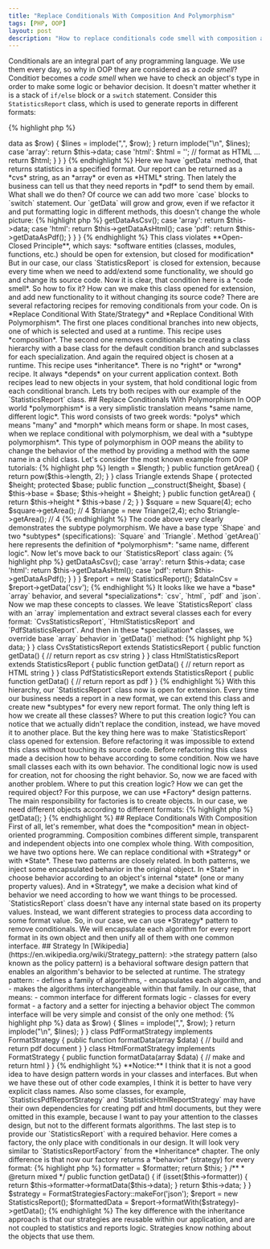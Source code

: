 ```yaml
---
title: "Replace Conditionals With Composition And Polymorphism"
tags: [PHP, OOP]
layout: post
description: "How to replace conditionals code smell with composition and Polymorphism"
---
```


Conditionals are an integral part of any programming language. We use them every day, so why in OOP they are considered as a *code smell*?
Conditioт becomes a *code smell* when we have to check an object's type in order to make some logic or behavior decision. It doesn't matter whether it is a stack of `if/else` block or a `switch` statement. Consider this `StatisticsReport` class, which is used to generate reports in different formats:

{% highlight php %}
<?php

class StatisticsReport
{

    protected $data;

    protected function initData() 
    {
        // ...
    }

    public function getData($format = 'csv')
    {
        switch($format) {
            case 'csv':
                $lines = [];
                foreach ($this->data as $row) {
                    $lines = implode(",", $row);
                }

                return implode("\n", $lines);

            case 'array': 
                return $this->data;

            case 'html':
                $html = '';
                // format as HTML ...
                return $html;
        }
    }
}
{% endhighlight %}

Here we have `getData` method, that returns statistics in a specified format. Our report can be returned as a *cvs* string, as an *array* or even as *HTML* string. Then lately the business can tell us that they need reports in *pdf* to send them by email. What shall we do then? Of cource we can add two more `case` blocks to `switch` statement. Our `getData` will grow and grow, even if we refactor it and put formatting logic in different methods, this doesn't change the whole picture:

{% highlight php %}
<?php

class StatisticsReport
{

    protected $data;

    protected function initData() {
        // ...
    }

    public function getData($format = 'csv')
    {
        switch($format) {
            case 'csv':
               return $this->getDataAsCsv();

            case 'array': 
                return $this->data;

            case 'html':
                return $this->getDataAsHtml();

            case 'pdf':
                return $this->getDataAsPdf();
        }
    }
}
{% endhighlight %}

This class violates **Open-Closed Principle**, which says:

*software entities (classes, modules, functions, etc.) should be open for extension, but closed for modification*

But in our case, our class `StatisticsReport` is closed for extension, because every time when we need to add/extend some functionality, we should go and change its source code. Now it is clear, that condition here is a *code smell*. So how to fix it? How can we make this class opened for extension, and add new functionality to it without changing its source code?

There are several refactoring recipes for removing conditionals from your code. On is *Replace Conditional With State/Strategy* and *Replace Conditional With Polymorphism*.
The first one places conditional branches into new objects, one of which is selected and used at a runtime. This recipe uses *composition*. The second one removes conditionals be creating a class hierarchy with a base class for the default condition branch and subclasses for each specialization. And again the required object is chosen at a runtime. This recipe uses *inheritance*.

There is no *right* or *wrong* recipe. It always *depends* on your current application context. Both recipes lead to new objects in your system, that hold conditional logic from each conditional branch.

Lets try both recipes with our example of the `StatisticsReport` class.

## Replace Conditionals With Polymorphism

In OOP world *polymorphism* is a very simplistic translation means *same name, different logic*. This word consists of two greek words: *polys* which means "many" and *morph* which means form or shape. In most cases, when we replace conditional with polymorphism, we deal with a *subtype polymorphism*. This type of polymorphism in OOP means the ability to change the behavior of the method by providing a method with the same name in a child class.
Let's consider the most known example from OOP tutorials:

{% highlight php %}
<?php

abstract class Shape 
{
    abstract public function getArea();
}

class Square extends Shape
{
    protected $length;

    public function __construct($length) {
        $this->length = $length;
    }

    public function getArea() {
        return pow($this->length, 2);
    }
}

class Triangle extends Shape
{
    protected $height;
    protected $base;

    public function __construct($height, $base) {
        $this->base = $base;
        $this->height = $height;
    }

    public function getArea() {
        return $this->height * $this->base / 2;
    }
}

$square = new Square(4);
echo $square->getArea(); // 4

$triange = new Triange(2,4);
echo $triangle->getArea(); // 4
{% endhighlight %}

The code above very clearly demonstrates the subtype polymorphism. We have a base type `Shape` and two *subtypes* (specifications): `Square` and `Triangle`. Method `getArea()` here represents the definition of *polymorphism*: "same name, different logic".

Now let's move back to our `StatisticsReport` class again:

{% highlight php %}
<?php

class StatisticsReport
{

    protected $data;

    protected function initData() {
        // ...
    }

    public function getData($format = 'csv')
    {
        switch($format) {
            case 'csv':
               return $this->getDataAsCsv();

            case 'array': 
                return $this->data;

            case 'html':
                return $this->getDataAsHtml();

            case 'pdf':
                return $this->getDataAsPdf();
        }
    }
}

$report = new StatisticsReport();
$dataInCsv = $report->getData('csv');
{% endhighlight %}

It looks like we have a *base* `array` behavior, and several *specializations*: `csv`, `html`, `pdf` and `json`. Now we map these concepts to classes. We leave `StatisticsReport` class with an `array` implementation and extract several classes each for every format: `CvsStatisticsReport`, `HtmlStatisticsReport` and `PdfStatisticsReport`. And then in these *specialization* classes, we override base `array` behavior in `getData()` method:

{% highlight php %}
<?php

class StatisticsReport
{
    protected $data;

    protected function initData() {
        // ...
    }

    public function getData()
    {
        return $this->data;
    }
}

class CvsStatisticsReport extends StatisticsReport 
{
    public function getData()
    {
        // return report as csv string
    }
}

class HtmlStatisticsReport extends StatisticsReport 
{
    public function getData()
    {
        // return report as HTML string
    }
}

class PdfStatisticsReport extends StatisticsReport 
{
    public function getData()
    {
        // return report as pdf
    }
}

{% endhighlight %}

With this hierarchy, our `StatisticsReport` class now is open for extension. Every time our business needs a report in a new format, we can extend this class and create new *subtypes* for every new report format. The only thing left is how we create all these classes? Where to put this creation logic? 

You can notice that we actually didn't replace the condition, instead, we have moved it to another place. But the key thing here was to make `StatisticsReport` class opened for extension. Before refactoring it was impossible to extend this class without touching its source code. Before refactoring this class made a decision how to behave according to some condition. Now we have small classes each with its own behavior. The conditional logic now is used for creation, not for choosing the right behavior.

So, now we are faced with another problem. Where to put this creation logic? How we can get the required object? For this purpose, we can use *Factory* design patterns. The main responsibility for factories is to create objects. In our case, we need different objects according to different formats:

{% highlight php %}
<?php

class StatisticsReportFactory
{
    public static function makeFor($format) {
        switch($format) {
            case 'csv':
               return new CvsStatisticsReport();
            case 'array': 
                return new StatisticsReport();
            case 'html':
                return new HtmlStatisticsReport();
            case 'pdf':
                return new PdfStatisticsReport();           
        }
    }
    
}

{% endhighlight %}

Next time, when our manager comes to us and asks to build API for reports, so these reports now should be available in *json* format, it can be done easily. And without touching existing classes, of course except for the factory. We simply go and create a new `JsonStatisticsReport` and add a new `case` statement for it:

{% highlight php %}
<?php 

class JsonStatisticsReport extends StatisticsReport 
{
    public function getData()
    {
        // return report as json string
    }
}

class StatisticsReportFactory
{
    public static function makeFor($format) {
        switch ($format) {
            case 'csv':
               return new CvsStatisticsReport();
            case 'array': 
                return new StatisticsReport();
            case 'html':
                return new HtmlStatisticsReport();
            case 'pdf':
                return new PdfStatisticsReport();     
            case 'json':
                return new JsonStatisticsReport();        
        }
    }
}
{% endhighlight %}

And then somewhere in api controller in our application:

{% highlight php %}
<?php


public function getReport(Request $request)
{
    $jsonReport = StatisticsReportFactory::makeFor('json');
    // set report parameters from request
    return $jsonReport->getData();
}

{% endhighlight %}

## Replace Conditionals With Composition

First of all, let's remember, what does the *composition* mean in object-oriented programming. Composition combines different simple, transparent and independent objects into one complex whole thing. 

With composition, we have two options here. We can replace conditional with *Strategy* or with *State*. These two patterns are closely related. In both patterns, we inject some encapsulated behavior in the original object. In *State* in choose behavior according to an object's internal *state* (one or many property values). And in *Strategy*, we make a decision what kind of behavior we need according to how we want things to be processed. 

`StatisticsReport` class doesn't have any internal state based on its property values. Instead, we want different strategies to process data according to some format value. So, in our case, we can use *Strategy* pattern to remove conditionals. We will encapsulate each algorithm for every report format in its own object and then unify all of them with one common interface.

## Strategy

In [Wikipedia](https://en.wikipedia.org/wiki/Strategy_pattern):

>the strategy pattern (also known as the policy pattern) is a behavioral software design pattern that enables an algorithm's behavior to be selected at runtime. 

The strategy pattern:

- defines a family of algorithms,
- encapsulates each algorithm, and
- makes the algorithms interchangeable within that family.

In our case, that means:
- common interface for different formats logic
- classes for every format
- a factory and a setter for injecting a behavior object

The common interface will be very simple and consist of the only one method:

{% highlight php %}
<?php

interface FormatStrategy 
{
    public function formatData(array $data);
} 

class JsonFormatStrategy implements FormatStrategy 
{
    public function formatData(array $data) 
    {
        return json_encode($data);
    }
}

class CsvFormatStrategy implements FormatStrategy 
{
    public function formatData(array $data) 
    {
        $lines = [];

        foreach ($this->data as $row) {
            $lines = implode(",", $row);
        }

        return implode("\n", $lines);
    }
}

class PdfFormatStrategy implements FormatStrategy 
{
    public function formatData(array $data) 
    {
        // build and return pdf document
    }
}

class HtmlFormatStrategy implements FormatStrategy 
{
    public function formatData(array $data) 
    {
        // make and return html
    }
}

{% endhighlight %} 

**Notice:** I think that it is not a good idea to have design pattern words in your classes and interfaces. But when we have these out of other code examples, I think it is better to have very explicit class names. Also some classes, for example, `StatisticsPdfReportStrategy` and `StatisticsHtmlReportStrategy` may have their own dependencies for creating pdf and html documents, but they were omitted in this example, because I want to pay your attention to the classes design, but not to the different formats algorithms.

The last step is to provide our `StatisticsReport` with a required behavior. Here comes a factory, the only place with conditionals in our design. It will look very similar to `StatisticsReportFactory` from the *Inheritance* chapter. The only difference is that now our factory returns a *behavior* (strategy) for every format:

{% highlight php %}
<?php 

class FormatStrategiesFactory 
{
    public static function makeFor($format) 
    {
        switch ($format) {
            case 'csv':
               return new CsvFormatStrategy();
            case 'html':
                return new HtmlFormatStrategy();
            case 'pdf':
                return new PdfFormatStrategy();     
            case 'json':
                return new JsonFormatStrategy();        
        }
    }
}

{% endhighlight %}

Then we need a setter for a strategy to be injected in our `StatisticsReport` class. And also we need to update its `getData` method. Now this method will use the provided strategy for formatting:

{% highlight php %}
<?php 

class StatisticsReport 
{
    /**
     * @var FormatStrategy
     */
    protected $formatter;

    /**
     * @var array
     */
    protected $data;

    /**
     * @var FormatStrategy $formatter
     * @return $this
     */
    public function formatWith(FormatStrategy $formatter) 
    {
        $this->formatter = $formatter;

        return $this;
    }

    /**
     * @return mixed
     */
    public function getData() 
    {
        if (isset($this->formatter)) {
            return $this->formatter->formatData($this->data);
        }

        return $this->data;
    }
}

$strategy = FormatStrategiesFactory::makeFor('json');
$report = new StatisticsReport();

$formattedData = $report->formatWith($strategy)->getData();
{% endhighlight %}

The key difference with the inheritance approach is that our strategies are reusable within our application, and are not coupled to statistics and reports logic. Strategies know nothing about the objects that use them.
